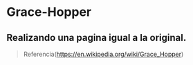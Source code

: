 # Grace-Hopper
## Realizando una pagina igual a la original.
>Referencia(https://en.wikipedia.org/wiki/Grace_Hopper)
